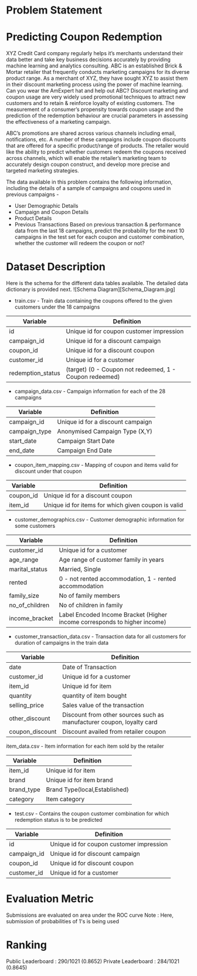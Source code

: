 # Problem Statement
# Predicting Coupon Redemption
XYZ Credit Card company regularly helps it’s merchants understand their data better and take key business decisions accurately by providing machine learning and analytics consulting. ABC is an established Brick & Mortar retailer that frequently conducts marketing campaigns for its diverse product range. As a merchant of XYZ, they have sought XYZ to assist them in their discount marketing process using the power of machine learning. Can you wear the AmExpert hat and help out ABC?
Discount marketing and coupon usage are very widely used promotional techniques to attract new customers and to retain & reinforce loyalty of existing customers. The measurement of a consumer’s propensity towards coupon usage and the prediction of the redemption behaviour are crucial parameters in assessing the effectiveness of a marketing campaign.

ABC’s promotions are shared across various channels including email, notifications, etc. A number of these campaigns include coupon discounts that are offered for a specific product/range of products. The retailer would like the ability to predict whether customers redeem the coupons received across channels, which will enable the retailer’s marketing team to accurately design coupon construct, and develop more precise and targeted marketing strategies.

The data available in this problem contains the following information, including the details of a sample of campaigns and coupons used in previous campaigns -
- User Demographic Details
- Campaign and Coupon Details
- Product Details
- Previous Transactions
Based on previous transaction & performance data from the last 18 campaigns, predict the probability for the next 10 campaigns in the test set for each coupon and customer combination, whether the customer will redeem the coupon or not?

# Dataset Description
Here is the schema for the different data tables available. The detailed data dictionary is provided next.
![Schema Diagram][Schema_Diagram.jpg]

- train.csv - Train data containing the coupons offered to the given customers under the 18 campaigns

|Variable 			  |Definition 					  
|---------------------|---------------------------|
id				  | Unique id for coupon customer impression
campaign_id		  | Unique id for a discount campaign
coupon_id		  | Unique id for a discount coupon
customer_id		  | Unique id for a customer
redemption_status | (target) (0 - Coupon not redeemed, 1 - Coupon redeemed)

- campaign_data.csv - Campaign information for each of the 28 campaigns

|Variable 			  |Definition 					  
|---------------------|---------------------------|
campaign_id		  | Unique id for a discount campaign
campaign_type	  | Anonymised Campaign Type (X,Y)
start_date		  | Campaign Start Date
end_date 		  | Campaign End Date

- coupon_item_mapping.csv - Mapping of coupon and items valid for discount under that coupon

|Variable 			  |Definition 					  
|---------------------|---------------------------|
coupon_id		  | Unique id for a discount coupon
item_id	  		  | Unique id for items for which given coupon is valid

- customer_demographics.csv - Customer demographic information for some customers

|Variable 			  |Definition 					  
|---------------------|---------------------------|
customer_id		  | Unique id for a customer
age_range	  	  | Age range of customer family in years
marital_status    | Married, Single
rented			  | 0 - not rented accommodation, 1 - rented accommodation
family_size		  | No of family members
no_of_children	  | No of children in family
income_bracket    | Label Encoded Income Bracket (Higher income corresponds to higher income)

- customer_transaction_data.csv - Transaction data for all customers for duration of campaigns in the train data

|Variable 			  |Definition 					  
|---------------------|---------------------------|
date		      | Date of Transaction
customer_id	  	  | Unique id for a customer
item_id    		  | Unique id for item
quantity		  | quantity of item bought
selling_price	  | Sales value of the transaction
other_discount	  | Discount from other sources such as manufacturer coupon, loyalty card
coupon_discount   | Discount availed from retailer coupon

item_data.csv - Item information for each item sold by the retailer

|Variable 			  |Definition 					  
|---------------------|---------------------------|
item_id		      | Unique id for item
brand	  	  	  | Unique id for item brand
brand_type    	  | Brand Type(local,Established)
category		  | Item category 

- test.csv - Contains the coupon customer combination for which redemption status is to be predicted

|Variable 			  |Definition 					  
|---------------------|---------------------------|
id		      	  | Unique id for coupon customer impression
campaign_id	  	  | Unique id for discount campaign
coupon_id    	  | Unique id for discount coupon
customer_id		  | Unique id for a customer

# Evaluation Metric
Submissions are evaluated on area under the ROC curve
Note : Here, submission of probabilities of 1's is being used

# Ranking
Public Leaderboard : 290/1021 (0.8652)
Private Leaderboard : 284/1021 (0.8645)